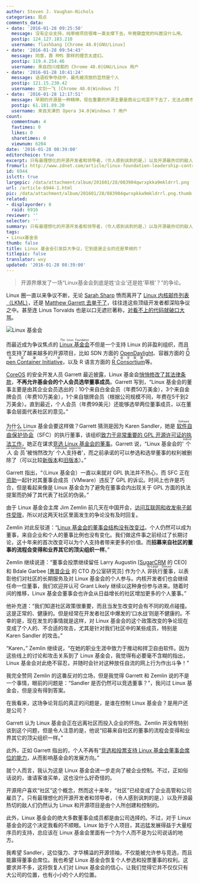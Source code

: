 ```yaml
---
author: Steven J. Vaughan-Nichols
categories: 观点
comments_data:
- date: '2016-01-28 09:25:50'
  message: 没有企业支持，纯草根项目很难一直支撑下去，毕竟键盘党的叫嚣没什么用。
  postip: 124.127.183.210
  username: flashbang [Chrome 48.0|GNU/Linux]
- date: '2016-01-28 09:54:43'
  message: 同意，靠 RMS 那样的理念太虚幻。
  postip: 119.4.254.46
  username: 来自四川成都的 Chrome 48.0|GNU/Linux 用户
- date: '2016-01-28 10:41:24'
  message: 话语权争夺战中，最先被流放的显然是个人
  postip: 121.15.230.42
  username: 文剑一飞 [Chrome 48.0|Windows 7]
- date: '2016-01-28 12:17:51'
  message: 早期的开源是一种精神，现在重要的开源主要是商业公司混不下去了，无法占稳市场，索性开源，即使如何，如果后面没有商业支持，后续的支持也是一落千丈，有人总号称开源有源码后，无支持后顾之忧，素不知，没有实力的支持是空谈
  postip: 61.181.89.20
  username: 来自天津的 Opera 34.0|Windows 7 用户
count:
  commentnum: 4
  favtimes: 0
  likes: 0
  sharetimes: 0
  viewnum: 6204
date: '2016-01-28 08:39:00'
editorchoice: true
excerpt: 只有最理想化的开源开发者和领导者，（令人感到讽刺的是，）以及开源最热切的敌人们仍然认为 Linux 和开源项目是由个人所创建和控制的。
fromurl: http://www.zdnet.com/article/linux-foundation-leadership-controversy-erupts/
id: 6944
islctt: true
largepic: /data/attachment/album/201601/28/083904qwrxpkka9mkldrrl.png
url: /article-6944-1.html
pic: /data/attachment/album/201601/28/083904qwrxpkka9mkldrrl.png.thumb.jpg
related:
- displayorder: 0
  raid: 6916
reviewer: ''
selector: ''
summary: 只有最理想化的开源开发者和领导者，（令人感到讽刺的是，）以及开源最热切的敌人们仍然认为 Linux 和开源项目是由个人所创建和控制的。
tags:
- Linux基金会
thumb: false
title: Linux 基金会引发巨大争议，它到底是企业的还是草根的？
titlepic: false
translator: wxy
updated: '2016-01-28 08:39:00'
---
```



> 
> 开源界爆发了一场“Linux基金会到底是姓‘企业’还是姓‘草根’？”的争论。
> 
> 
> 


Linux 圈一直以来争议不断，无论 [Sarah Sharp](http://www.zdnet.com/article/linux-developer-who-took-on-linus-torvalds-over-abuse-quits-toxic-kernel-community/) 愤而离开了 [Linux 内核邮件列表（LKML）](https://lkml.org/)，还是 [Matthew Garrett 去单干了](http://www.zdnet.com/article/matthew-garrett-is-not-forking-linux/)，往往连这些顶级开发者都深陷争议之中。甚至连 Linus Torvalds 也是以口无遮拦著称，[对看不上的代码就破口大骂](http://www.zdnet.com/article/linux-4-3-released-after-linus-torvalds-scraps-brain-damage-code/)。


![Linux 基金会](/data/attachment/album/201601/28/083904qwrxpkka9mkldrrl.png)


而最近成为争议焦点的 <ruby> <a href="http://www.linuxfoundation.org/">  Linux 基金会 </a> <rp>  （ </rp> <rt>  The Linux Foundation </rt> <rp>  ） </rp></ruby>不但是一个支持 Linux 的非盈利组织，而且也支持了越来越多的开源项目，比如 SDN 方面的 [OpenDaylight](https://www.opendaylight.org/)、容器方面的 <ruby> <a href="https://www.opencontainers.org/">  Open Container Initiative </a> <rp>  （ </rp> <rt>  开放容器计划 </rt> <rp>  ） </rp></ruby>，以及 R 语言方面的 <ruby> <a href="https://www.r-consortium.org/">  R Consortium </a> <rp>  （ </rp> <rt>  R 语言联盟 </rt> <rp>  ） </rp></ruby>等。


[CoreOS](https://coreos.com/) 的安全开发人员 Garrett 最近披露，Linux 基金会[悄悄修改了其法律条款](/article-6916-1.html)，**不再允许基金会的个人会员选举董事成员**。Garrett 写到，“Linux 基金会的董事主要是由其企业会员选出的：10个来自白金会员（年费50万美金），3个来自金牌会员（年费10万美金），1个来自银牌会员（根据公司规模不同，年费在5千到2万美金）。直到最近，个人会员（年费99美元）还能够选举两位董事成员，以在董事会层面代表社区的意见。”


为什么 Linux 基金会要这样做？Garrett 猜测是因为 Karen Sandler，她是<ruby> <a href="http://sfconservancy.org/">  软件自由保护协会 </a> <rp>  （ </rp> <rt>  Software Freedom Conservancy </rt></ruby> （SFC）的执行董事，该组织[致力于非常重要的 GPL 开源许可证的执法工作](https://mjg59.dreamwidth.org/38992.html)，她正在谋求[竞选 Linux 基金会的董事](https://sfconservancy.org/blog/2016/jan/17/karen-LF-candidacy/)。Garrett 说，“Linux 基金会的‘<ruby> 个人会员 <rp>  （ </rp> <rt>  Individual membership </rt> <rp>  ） </rp></ruby>’被悄然改为‘<ruby> 个人支持者 <rp>  （ </rp> <rt>  Individual supporter </rt> <rp>  ） </rp></ruby>’，而之前承诺的可以参选和选举董事的权利被删除了（可以比较[新版本](https://www.linuxfoundation.org/about/join/individual)和[旧版本](http://web.archive.org/web/20150321165558/https://www.linuxfoundation.org/about/join/individual)）。”


Garrett 指出，“（Linux 基金会）一直以来就对 GPL 执法并不热心，而 SFC 正在[资助](https://sfconservancy.org/news/2015/mar/05/vmware-lawsuit/)一起针对其董事会成员（VMware）违反了 GPL 的诉讼。时间上也许是巧合，但是看起来像是 Linux 基金会为了避免在董事会内出现关于 GPL 方面的执法提案而扔掉了其代表了社区的伪装。”


由于 Linux 基金会主席 Jim Zemlin 前几天在中国开会，[访问互联网和收发电子邮件受限](http://www.linuxfoundation.org/news-media/blogs/browse/2016/01/linux-foundation-update)，所以对这两天社区里面发生的争论没有及时回复。


Zemlin 对此反驳道：“[Linux 基金会的董事会结构没有改变过](http://www.linuxfoundation.org/news-media/blogs/browse/2016/01/linux-foundation-update)。个人仍然可以成为董事，来自企业和个人的董事比例也没有变化。我们做这件事之前经过了长期讨论，这十年来的首次改变可以为个人支持者带来更多的价值。而**招募来自社区的董事的流程会变得和业界其它的顶尖组织一样**。”


Zemlin 继续说道：“董事会投票继续留任 Larry Augustin [[SugarCRM](https://www.sugarcrm.com/) 的 CEO] 和 Bdale Garbee [[惠普企业](http://hpe.com/) 的 CTO 办公室研究员] 作为个人<ruby> 非执行董事 <rp>  （ </rp> <rt>  At-Large Director </rt> <rp>  ） </rp></ruby> ，以表彰他们对社区的长期服务及对 Linux 基金会的个人参与。内核开发者们也会继续任命一位董事，我们欢迎并认可 Grant Likely 继续以这种身份参与进来。随着时间的推移，Linux 基金会董事会也许会从日益增长的社区增加更多的个人董事。”


他补充道：“我们知道社区政策很重要，而且当发生改变时会有不同的观点碰撞。这是正常的、健康的。但是经常在开发者社区中爆发的‘口水战’则是不健康的。不幸的是，现在发生的事情就是这样，对 Linux 基金会的这个政策改变的争论现在变成了个人的、不合适的攻击，尤其是针对我们社区中的某些成员，特别是 Karen Sandler 的攻击。”


“Karen，” Zemlin 继续说，“在她的职业生涯中致力于推动和捍卫自由软件。因为这些线上的讨论和攻击关系到了 Linux 基金会，我觉得有必要毫不含糊的指出，Linux 基金会对此绝不容忍，并随时会针对这种放任自流的网上行为作出斗争！”


我完全赞同 Zemlin 的这番反对的立场，但是我觉得 Garrett 和 Zemlin 说的不是一个事情，眼前的问题是：“Sandler 是否仍然可以竞选董事？”，我问过 Linux 基金会，但是没有得到答案。


在我看来，这场争论背后的真正的问题是，是谁在控制 Linux 基金会？是用户还是公司？


Garrett 认为 Linux 基金会正在远离社区而投入企业的怀抱。Zemlin 并没有特别谈到这个问题，但是令人注意的是，他说“招募来自社区的董事的流程会变得和业界其它的顶尖组织一样。”


此外，正如 Garrett 指出的，个人不再有“[竞选和投票支持 Linux 基金会董事会席位的能力](http://web.archive.org/web/20150321165558/https://www.linuxfoundation.org/about/join/individual)，从而影响基金会的发展方向。”


就个人而言，我认为这是 Linux 基金会进一步走向了被企业控制。不过，正如俗话说的，谁请客谁买单，这也没什么好奇怪的。


开源用户喜欢“社区”这个概念，然而这十来年，“社区”已经变成了企业高管和公司雇员了。只有最理想化的开源开发者和领导者，（令人感到讽刺的是，）以及开源最热切的敌人们仍然认为 Linux 和开源项目是由个人所创建和控制的。


此外，Linux 基金会的绝大多数董事会成员都是由公司选择的。不过，对于 Linux 基金会的这个决定我看的不顺眼。Linux 始于个人项目，其迅猛发展得益于大量程序员的支持，总应该在 Linux 基金会里面有一个为个人而不是为公司说话的地方。


我希望 Sandler，这位强力、才华横溢的开源领袖，不仅能被允许参与竞选，而且能赢得董事会席位。我也希望 Linux 基金会恢复个人参选和投票董事的权利。这要求并不多，这将恢复人们对 Linux 基金会的信心，让我们觉得它并不仅仅只有大公司的位置，也有小小的个人的位置。